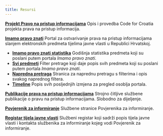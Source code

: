 ```yaml
---
title: Resursi
---
```


**[Projekt Pravo na pristup informacijama][0-ppi-project]**
Opis i provedba Code for Croatia projekta prava na pristup informacija.

**[Imamo pravo znati][ImamoPravoZnati.org]**
Portal za ostvarivanje prava na pristup informacijama slanjem elektronskih predmeta tijelima javne vlasti u Republici Hrvatskoj.

- **[Imamo pravo znati statistika][statistika]** Godišnja statistika predmeta koji su poslani putem portala *Imamo pravo znati*.
- **[Svi predmeti][SearchAll]** Filter pretrage koji daje popis svih predmeta koji su poslani putem portala *Imamo pravo znati*.
- **[Napredna pretraga][AdvancedSearch]** Stranica za naprednu pretragu s filterima i opis svakog naprednog filtera.
- **[Timeline][timeline]** Popis svih posljednjih izmjena za pregled osoblja portala.

**[Publikacije prava na pristup informacijama][publikacije]**
Strojno čitljive službene publikacije o pravu na pristup informacijama. Slobodno za dijeljenje.

**[Povjerenik za informiranje][PristupInfo.hr]**
Službene stranice Povjerenika za informiranje.

**[Registar tijela javne vlasti][TJV]**
Službeni registar koji sadrži popis tijela javne vlasti i kontakta službenika za informiranje kojeg vodi Povjerenik za informiranje.


[ImamoPravoZnati.org]:           https://imamopravoznati.org
[publikacije]:                   https://publikacije.imamopravoznati.org
[statistika]:                    https://stats.imamopravoznati.org
[SearchAll]:                     http://imamopravoznati.org/list/all?#results
[0-ppi-project]:                 https://0.codeforcroatia.org/ipz
[PristupInfo.hr]:                https://www.pristupinfo.hr/
[TJV]:                           http://tjv.pristupinfo.hr/
[AdvancedSearch]:                http://imamopravoznati.org/advancedsearch
[timeline]:                      /timeline/
